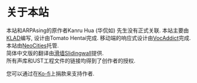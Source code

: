 # 关于本站

本站和ARPAsing的原作者Kanru Hua (华侃如) 先生没有正式关联. 本站主要由[KLAD]()编写, 设计由Tomato Hentai完成. 移动端的响应式设计由[VocAddict]()完成.
本站由[NeoCities]()托管.  
简体中文版的翻译由[滑墙Slidingwall](https://slidingwall.lofter.com)提供.  
所有声库和UST工程文件的链接均得到了创作者的授权.

您可以通过在[Ko-fi]()上捐款来支持作者.